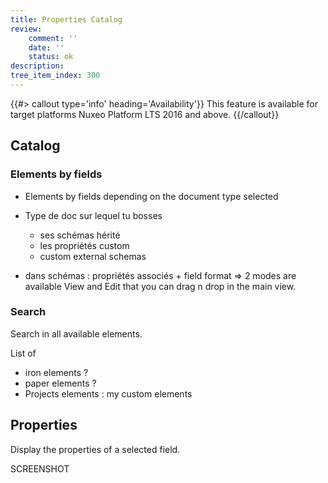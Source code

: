 ```yaml
---
title: Properties Catalog
review:
    comment: ''
    date: ''
    status: ok
description:
tree_item_index: 300
---
```


{{#> callout type='info' heading='Availability'}}
This feature is available for target platforms Nuxeo Platform LTS 2016 and above.
{{/callout}}

## Catalog

### Elements by fields

- Elements by fields depending on the document type selected
- Type de doc sur lequel tu bosses
  - ses schémas hérité
  - les propriétés custom
  - custom external schemas

- dans schémas : propriétés associés + field format => 2 modes are available View and Edit that you can drag n drop in the main view.

### Search
Search in all available elements.

List of

- iron elements ?
- paper elements ?
- Projects elements :  my custom elements

## Properties

Display the properties of a selected field.

SCREENSHOT
